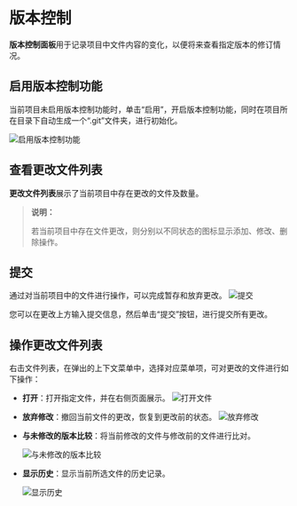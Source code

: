 # 版本控制
**版本控制面板**用于记录项目中文件内容的变化，以便将来查看指定版本的修订情况。

## 启用版本控制功能
当前项目未启用版本控制功能时，单击“启用”，开启版本控制功能，同时在项目所在目录下自动生成一个“.git”文件夹，进行初始化。

![启用版本控制功能](https://docimages.blob.core.chinacloudapi.cn/images/Studio/enableversion20201214.png)

## 查看更改文件列表

**更改文件列表**展示了当前项目中存在更改的文件及数量。
>**说明：**
>
>若当前项目中存在文件更改，则分别以不同状态的图标显示添加、修改、删除操作。

## 提交

通过对当前项目中的文件进行操作，可以完成暂存和放弃更改。
![提交](https://docimages.blob.core.chinacloudapi.cn/images/Studio/commit20201214.png)

您可以在更改上方输入提交信息，然后单击“提交”按钮，进行提交所有更改。 


## 操作更改文件列表
右击文件列表，在弹出的上下文菜单中，选择对应菜单项，可对更改的文件进行如下操作：

- **打开**：打开指定文件，并在右侧页面展示。
![打开文件](https://docimages.blob.core.chinacloudapi.cn/images/Studio/open20201214.png)

- **放弃修改**：撤回当前文件的更改，恢复到更改前的状态。
![放弃修改](https://docimages.blob.core.chinacloudapi.cn/images/Studio/giveupupdate20201214.gif)

- **与未修改的版本比较**：将当前修改的文件与修改前的文件进行比对。
  
  ![与未修改的版本比较](https://docimages.blob.core.chinacloudapi.cn/images/Studio/compare20201214.png)



- **显示历史**：显示当前所选文件的历史记录。
  
  ![显示历史](https://docimages.blob.core.chinacloudapi.cn/images/Studio/showhistory20201214.png)